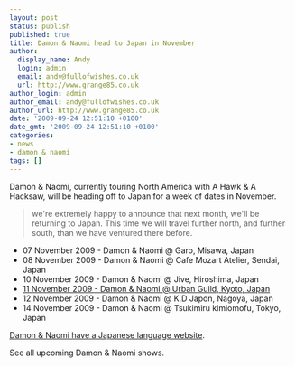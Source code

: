 ```yaml
---
layout: post
status: publish
published: true
title: Damon & Naomi head to Japan in November
author:
  display_name: Andy
  login: admin
  email: andy@fullofwishes.co.uk
  url: http://www.grange85.co.uk
author_login: admin
author_email: andy@fullofwishes.co.uk
author_url: http://www.grange85.co.uk
date: '2009-09-24 12:51:10 +0100'
date_gmt: '2009-09-24 12:51:10 +0100'
categories:
- news
- damon & naomi
tags: []
---
```

<p>Damon & Naomi, currently touring North America with A Hawk & A Hacksaw, will be heading off to Japan for a week of dates in November.</p>
<blockquote><p>we're extremely happy to announce that next month, we'll be returning to Japan. This time we will travel further north, and further south, than we have ventured there before.</p></blockquote>
<ul>
<li><span class="removed_link" title="https://db.fullofwishes.co.uk/gigography/show/1103/">07 November 2009 - Damon & Naomi @ Garo, Misawa, Japan</span></li>
<li><span class="removed_link" title="https://db.fullofwishes.co.uk/gigography/show/1104/">08 November 2009 - Damon & Naomi @ Cafe Mozart Atelier, Sendai, Japan</span></li>
<li><span class="removed_link" title="https://db.fullofwishes.co.uk/gigography/show/1105/">10 November 2009 - Damon & Naomi @ Jive, Hiroshima, Japan</span></li>
<li><a href="/database/show/2009-11-11-damon-naomi-urban-guild-kyoto-japan/">11 November 2009 - Damon & Naomi @ Urban Guild, Kyoto, Japan</a></li>
<li><span class="removed_link" title="https://db.fullofwishes.co.uk/gigography/show/1107/">12 November 2009 - Damon & Naomi @ K.D Japon, Nagoya, Japan</span></li>
<li><span class="removed_link" title="https://db.fullofwishes.co.uk/gigography/show/1108/">14 November 2009 - Damon & Naomi @ Tsukimiru kimiomofu, Tokyo, Japan</span></li>
</ul>
<p><a href="http://www.damonandnaomi.jp/">Damon & Naomi have a Japanese language website</a>.</p>
<p><span class="removed_link" title="https://db.fullofwishes.co.uk/upcoming/damon_and_naomi/">See all upcoming Damon & Naomi shows</span>.</p>
